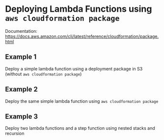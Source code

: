 # Deploying Lambda Functions using `aws cloudformation package`

Documentation: https://docs.aws.amazon.com/cli/latest/reference/cloudformation/package.html

## Example 1

Deploy a simple lambda function using a deployment package in S3 (without `aws cloudformation package`)

## Example 2

Deploy the same simple lambda function using `aws cloudformation package`

## Example 3

Deploy two lambda functions and a step function using nested stacks and recursion
